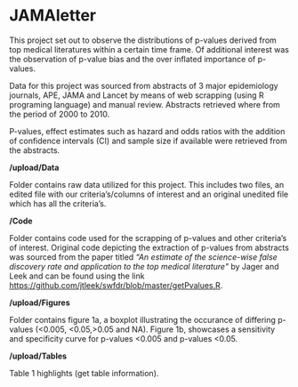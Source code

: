# JAMAletter
This project set out to observe the distributions of p-values derived from top medical literatures within a certain time frame.
Of additional interest was the observation of p-value bias and the over inflated importance of p-values.

Data for this project was sourced from abstracts of 3 major epidemiology journals, APE, JAMA and Lancet by means of web scrapping (using R programing language) and manual review. Abstracts retrieved where from the period of 2000 to 2010.

P-values, effect estimates such as hazard and odds ratios with the addition of confidence intervals (CI) and sample size if available were retrieved from the abstracts.

**/upload/Data**

Folder contains raw data utilized for this project.
This includes two files, an edited file with our criteria’s/columns of interest and an original unedited file which has all the criteria’s.

**/Code**

Folder contains code used for the scrapping of p-values and other criteria’s of interest. Original code depicting the extraction of p-values from abstracts was sourced from the paper titled *“An estimate of the science-wise false discovery rate and application to the top medical literature"*  by Jager and Leek and can be found using the link https://github.com/jtleek/swfdr/blob/master/getPvalues.R.

**/upload/Figures**

 Folder contains figure 1a,  a boxplot illustrating the occurance of differing p-values (<0.005, <0.05,>0.05 and NA). Figure 1b, showcases a sensitivity and specificity curve for p-values <0.005 and p-values <0.05. 
 
**/upload/Tables**

Table 1 highlights (get table information).



